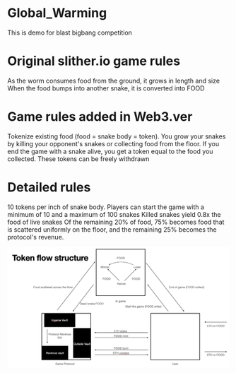 # Global_Warming
This is demo for blast bigbang competition

# Original slither.io game rules
As the worm consumes food from the ground, it grows in length and size
When the food bumps into another snake, it is converted into FOOD

# Game rules added in Web3.ver
Tokenize existing food (food = snake body = token).
You grow your snakes by killing your opponent's snakes or 
collecting food from the floor.
If you end the game with a snake alive, you get a token equal to the food you collected.
These tokens can be freely withdrawn

# Detailed rules
10 tokens per inch of snake body.
Players can start the game with a minimum of 10 and a maximum of 100 snakes
Killed snakes yield 0.8x the food of live snakes
Of the remaining 20% of food, 75% becomes food that is scattered 
uniformly on the floor, and the remaining 25% becomes the protocol's revenue.

![alt text](Token_flow.png)